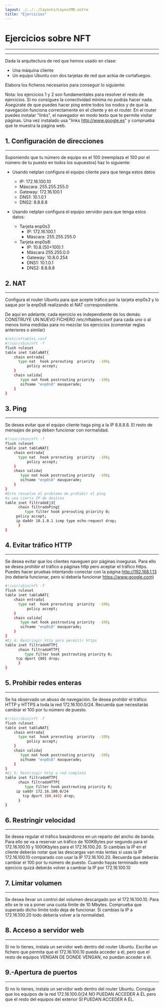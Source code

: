 ```yaml
---
layout: ./../../layouts/LayoutMD.astro
title: "Ejercicios"
---
```


# Ejercicios sobre NFT

---

---

Dada la arquitectura de red que hemos usado en clase:

- Una máquina cliente
- Un equipo Ubuntu con dos tarjetas de red que actúa de cortafuegos.

Elabora los ficheros necesarios para conseguir lo siguiente:

Nota: los ejercicios 1 y 2 son fundamentales para resolver el resto de ejercicios. Si no consigues la conectividad mínima no podrás hacer nada. Asegúrate de que puedes hacer ping entre todos los nodos y de que la navegación funciona correctamente en el cliente y en el router. En el router puedes instalar "links", el navegador en modo texto que te permite visitar páginas. Una vez instalado usa "links http://www.google.es" y comprueba que te muestra la página web.

## 1. Configuración de direcciones

---

Suponiendo que tu número de equipo es el 100 (reemplaza el 100 por el número de tu puesto en todos los supuestos) haz lo siguiente:

- Usando netplan configura el equipo cliente para que tenga estos datos

  - IP: 172.16.100.10
  - Máscara: 255.255.255.0
  - Gateway: 172.16.100.1
  - DNS1: 10.1.0.1
  - DNS2: 8.8.8.8

- Usando netplan configura el equipo servidor para que tenga estos datos:
  - Tarjeta enp0s3 
  	- IP: 172.16.100.1 
	- Máscara: 255.255.255.0
  - Tarjeta enp0s8: 
  	- IP: 10.8.(50+100).1 
	- Máscara 255.255.0.0 
	- Gateway: 10.8.0.254 
	- DNS1: 10.1.0.1 
	- DNS2: 8.8.8.8

## 2. NAT

---

Configura el router Ubuntu para que acepte tráfico por la tarjeta enp0s3 y lo saque por la enp0s8 realizando el NAT correspondiente.

De aquí en adelante, cada ejercicio es independiente de los demás. CONSTRUYE UN NUEVO FICHERO /etc/nftables.conf para cada uno o al menos toma medidas para no mezclar los ejercicios (comentar reglas anteriores o similar)

```bash
#/etc/nftables.conf
#!/usr/sbin/nft -f
flush ruleset
table inet tablaNAT{
	chain entrada{
	  type nat  hook prerouting  priority  -100;
          policy accept;
	}
	chain salida{
	   type nat hook postrouting priority  -100;
	   oifname "enp0s8" masquerade;
	}
}
```

## 3. Ping

---

Se desea evitar que el equipo cliente haga ping a la IP 8.8.8.8. El resto de mensajes de ping deben funcionar con normalidad.

```bash
#!/usr/sbin/nft -f
flush ruleset
table inet tablaNAT{
	chain entrada{
	  type nat  hook prerouting  priority  -100;
          policy accept;
	}
	chain salida{
	   type nat hook postrouting priority  -100;
	   oifname "enp0s8" masquerade;
	}
}
#Esto resuelve el problema de prohibir el ping
#a una cierta IP de destino
table inet filtradoEj3{
      chain filtradoPing{
         type filter hook prerouting priority 0;
	 policy accept;
	 ip daddr 10.1.0.1 icmp type echo-request drop;
      }
}
```

## 4. Evitar tráfico HTTP

---

Se desea evitar que los clientes naveguen por páginas inseguras. Para ello se desea prohibir el tráfico a páginas http pero aceptar el tráfico https. Puedes hacer pruebas intentando conectar con la página http://192.168.1.13 (no debería funcionar, pero sí debería funcionar https://www.google.com)

```bash
#!/usr/sbin/nft -f
flush ruleset
table inet tablaNAT{
	chain entrada{
	  type nat  hook prerouting  priority  -100;
          policy accept;
	}
	chain salida{
	   type nat hook postrouting priority  -100;
	   oifname "enp0s8" masquerade;
	}
}
#Ej 4: Restringir http pero permitir https
table inet filtradoHTTP{
      chain filtradoHTTP{
         type filter hook postrouting priority 0;
	 tcp dport {80} drop;
      }
}
```

## 5. Prohibir redes enteras

---

Se ha observado un abuso de navegación. Se desea prohibir el tráfico HTTP y HTTPS a toda la red 172.16.100.0/24. Recuerda que necesitarás cambiar el 100 por tu número de puesto.

```bash
#!/usr/sbin/nft -f
flush ruleset
table inet tablaNAT{
	chain entrada{
	  type nat  hook prerouting  priority  -100;
          policy accept;
	}
	chain salida{
	   type nat hook postrouting priority  -100;
	   oifname "enp0s8" masquerade;
	}
}
#Ej 5: Restringir http a red completa
table inet filtradoHTTP{
      chain filtradoHTTP{
         type filter hook postrouting priority 0;
	 ip saddr 172.16.100.0/24
	    tcp dport {80,443} drop;
      }
}
```

## 6. Restringir velocidad

---

Se desea regular el tráfico basándonos en un reparto del ancho de banda. Para ello se va a reservar un tráfico de 100KBytes por segundo para el 172.16.100.10 y 1000Kbytes para el 172.16.100.20. Si cambias la IP en el cliente deberás notar que las descargas van más lentas si usas la IP 172.16.100.10 comparado con usar la IP 172.16.100.20. Recuerda que deberás cambiar el 100 por tu número de puesto. Cuando hayas terminado este ejercicio quizá deberás volver a cambiar la IP por 172.16.100.10

## 7. Limitar volumen

---

Se desea llevar un control del volumen descargado por el 172.16.100.10. Para ello se le va a poner una cuota límite de 10 Mbytes. Comprueba que superado dicho límite todo deja de funcionar. Si cambias la IP a 172.16.100.20 todo debería volver a la normalidad.

## 8. Acceso a servidor web

---

Si no lo tienes, instala un servidor web dentro del router Ubuntu. Escribe un fichero que permita que el 172.16.100.10 pueda acceder a él, pero que el resto de equipos VENGAN DE DONDE VENGAN, no puedan acceder a él.

## 9.-Apertura de puertos

---

Si no lo tienes, instala un servidor web dentro del router Ubuntu. Consigue que los equipos de la red 172.16.100.0/24 NO PUEDAN ACCEDER A ÉL pero que el resto del equipos del exterior SÍ PUEDAN ACCEDER A ÉL.
````
